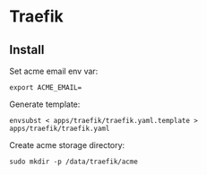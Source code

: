 # Traefik

## Install

Set acme email env var:

```
export ACME_EMAIL=
```

Generate template:

```
envsubst < apps/traefik/traefik.yaml.template > apps/traefik/traefik.yaml
```

Create acme storage directory:

```
sudo mkdir -p /data/traefik/acme
```

